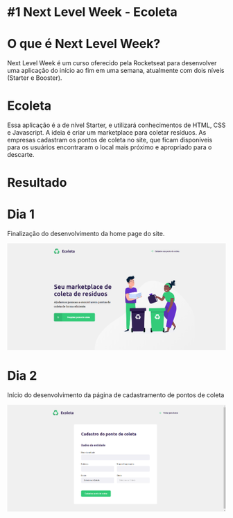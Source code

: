 # #1 Next Level Week - Ecoleta
# O que é Next Level Week?
Next Level Week é um curso oferecido pela Rocketseat para desenvolver uma aplicação do início ao fim em uma semana, atualmente com dois níveis (Starter e Booster).

# Ecoleta
Essa aplicação é a de nível Starter, e utilizará conhecimentos de HTML, CSS e Javascript. 
A ideia é criar um marketplace para coletar resíduos. As empresas cadastram os pontos de coleta no site, que ficam disponíveis para os usuários encontraram o local mais próximo e apropriado para o descarte. 

# Resultado
# Dia 1
Finalização do desenvolvimento da home page do site. 

<img src="Resultado/dia_01.png">

# Dia 2
Início do desenvolvimento da página de cadastramento de pontos de coleta

<img src="Resultado/dia_02.png">

